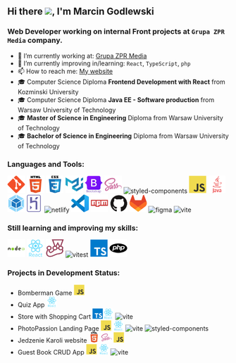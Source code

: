 ## Hi there <img src="https://media.giphy.com/media/hvRJCLFzcasrR4ia7z/giphy.gif" width="25px"></a>, I'm Marcin Godlewski
### Web Developer working on internal Front projects at ```Grupa ZPR Media``` company.

- 🔭 I’m currently working at: [Grupa ZPR Media](https://www.grupazpr.pl/)
- 🌱 I’m currently improving in/learning: `React`, `TypeScript`, `php`
- 📫 How to reach me: [My website](https://goldipl.github.io/Marcin-Programuje/)
- 🎓 Computer Science Diploma **Frontend Development with React** from Kozminski University
- 🎓 Computer Science Diploma **Java EE - Software production** from Warsaw University of Technology
- 🎓 **Master of Science in Engineering** Diploma from Warsaw University of Technology
- 🎓 **Bachelor of Science in Engineering** Diploma from Warsaw University of Technology

### Languages and Tools:
<img src="https://raw.githubusercontent.com/devicons/devicon/master/icons/git/git-original.svg" alt="git" width="40" height="40"/> <img src="https://raw.githubusercontent.com/devicons/devicon/master/icons/html5/html5-original-wordmark.svg" alt="html5" width="40" height="40"/> <img src="https://raw.githubusercontent.com/devicons/devicon/master/icons/css3/css3-original-wordmark.svg" alt="css3" width="40" height="40"/> <img src="https://raw.githubusercontent.com/devicons/devicon/1119b9f84c0290e0f0b38982099a2bd027a48bf1/icons/materialui/materialui-original.svg" alt="materialui" width="40" height="40"/> <img src="https://raw.githubusercontent.com/devicons/devicon/1119b9f84c0290e0f0b38982099a2bd027a48bf1/icons/bootstrap/bootstrap-original-wordmark.svg" alt="bootstrap" width="40" height="40"/> <img src="https://raw.githubusercontent.com/devicons/devicon/master/icons/sass/sass-original.svg" alt="sass" width="40" height="40"/> <img src="https://raw.githubusercontent.com/styled-components/brand/master/styled-components.png" alt="styled-components" width="40" height="40"/> <img src="https://raw.githubusercontent.com/devicons/devicon/master/icons/javascript/javascript-original.svg" alt="javascript" width="40" height="40"/> <img src="https://raw.githubusercontent.com/devicons/devicon/master/icons/java/java-plain-wordmark.svg" alt="java" width="40" height="40"/> <img src="https://raw.githubusercontent.com/devicons/devicon/master/icons/webpack/webpack-original.svg" alt="webpack" width="40" height="40"/><img src="https://raw.githubusercontent.com/devicons/devicon/master/icons/heroku/heroku-original.svg" alt="heroku" width="40" height="40"/> <img src="https://www.vectorlogo.zone/logos/netlify/netlify-icon.svg" alt="netlify" width="40" height="40"/> <img src="https://raw.githubusercontent.com/devicons/devicon/master/icons/vscode/vscode-original.svg" alt="vscode" width="40" height="40"/> <img src="https://raw.githubusercontent.com/devicons/devicon/master/icons/npm/npm-original-wordmark.svg" alt="npm" width="40" height="40"/> <img src="https://raw.githubusercontent.com/devicons/devicon/master/icons/github/github-original.svg" alt="github" width="40" height="40"/> <img src="https://raw.githubusercontent.com/devicons/devicon/master/icons/gitlab/gitlab-original.svg" alt="gitlab" width="40" height="40"/> <img src="https://www.vectorlogo.zone/logos/figma/figma-icon.svg" alt="figma" width="40" height="40"/> <img src="https://www.svgrepo.com/show/374167/vite.svg" alt="vite" width="40" height="40"/>

### Still learning and improving my skills:
<img src="https://raw.githubusercontent.com/devicons/devicon/master/icons/nodejs/nodejs-original-wordmark.svg" alt="nodejs" width="40" height="40"/> <img src="https://raw.githubusercontent.com/devicons/devicon/master/icons/react/react-original-wordmark.svg" alt="react" width="40" height="40"/> <img src="https://raw.githubusercontent.com/devicons/devicon/1119b9f84c0290e0f0b38982099a2bd027a48bf1/icons/jest/jest-plain.svg" alt="jest" width="40" height="40"/> <img src="https://raw.githubusercontent.com/vitest-dev/vitest/c3621c9405614c9af21d4074a8fdb1946caec5a3/docs/public/logo.svg" alt="vitest" width="40" height="40"/> <img src="https://raw.githubusercontent.com/devicons/devicon/1119b9f84c0290e0f0b38982099a2bd027a48bf1/icons/typescript/typescript-original.svg" alt="typescript" width="40" height="40"/> <img src="https://raw.githubusercontent.com/devicons/devicon/1119b9f84c0290e0f0b38982099a2bd027a48bf1/icons/php/php-plain.svg" alt="php" width="40" height="40"/>

### Projects in Development Status:
* Bomberman Game <img src="https://raw.githubusercontent.com/devicons/devicon/master/icons/javascript/javascript-original.svg" alt="javascript" width="24" height="24"/>
* Quiz App <img src="https://raw.githubusercontent.com/devicons/devicon/master/icons/react/react-original-wordmark.svg" alt="react" width="24" height="24"/>
* Store with Shopping Cart <img src="https://raw.githubusercontent.com/devicons/devicon/1119b9f84c0290e0f0b38982099a2bd027a48bf1/icons/typescript/typescript-original.svg" alt="typescript" width="24" height="24"/><img src="https://raw.githubusercontent.com/devicons/devicon/master/icons/react/react-original-wordmark.svg" alt="react" width="24" height="24"/> <img src="https://www.svgrepo.com/show/374167/vite.svg" alt="vite" width="24" height="24"/>
* PhotoPassion Landing Page <img src="https://raw.githubusercontent.com/devicons/devicon/master/icons/javascript/javascript-original.svg" alt="javascript" width="24" height="24"/> <img src="https://raw.githubusercontent.com/devicons/devicon/master/icons/react/react-original-wordmark.svg" alt="react" width="24" height="24"/> <img src="https://www.svgrepo.com/show/374167/vite.svg" alt="vite" width="24" height="24"/> <img src="https://raw.githubusercontent.com/styled-components/brand/master/styled-components.png" alt="styled-components" width="24" height="24"/>
* Jedzenie Karoli website <img src="https://raw.githubusercontent.com/devicons/devicon/master/icons/html5/html5-original-wordmark.svg" alt="html5" width="24" height="24"/> <img src="https://raw.githubusercontent.com/devicons/devicon/master/icons/sass/sass-original.svg" alt="sass" width="24" height="24"/> <img src="https://raw.githubusercontent.com/devicons/devicon/master/icons/javascript/javascript-original.svg" alt="javascript" width="24" height="24"/>
* Guest Book CRUD App <img src="https://raw.githubusercontent.com/devicons/devicon/master/icons/javascript/javascript-original.svg" alt="javascript" width="24" height="24"/> <img src="https://raw.githubusercontent.com/devicons/devicon/master/icons/react/react-original-wordmark.svg" alt="react" width="24" height="24"/> <img src="https://www.svgrepo.com/show/374167/vite.svg" alt="vite" width="24" height="24"/>
